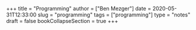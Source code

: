 +++
title = "Programming"
author = ["Ben Mezger"]
date = 2020-05-31T12:33:00
slug = "programming"
tags = ["programming"]
type = "notes"
draft = false
bookCollapseSection = true
+++
